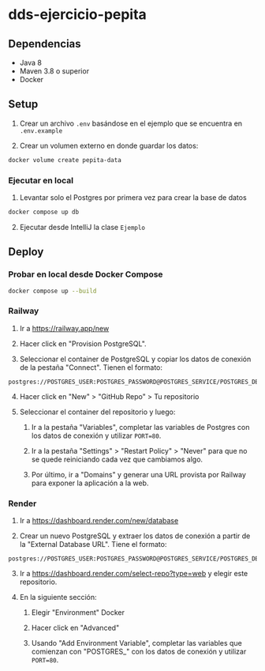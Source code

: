 # dds-ejercicio-pepita

## Dependencias

- Java 8
- Maven 3.8 o superior
- Docker

## Setup

1. Crear un archivo `.env` basándose en el ejemplo que se encuentra en
`.env.example`

2. Crear un volumen externo en donde guardar los datos:

```bash
docker volume create pepita-data
```

### Ejecutar en local

1. Levantar solo el Postgres por primera vez para crear la base de datos

```bash
docker compose up db
```

2. Ejecutar desde IntelliJ la clase `Ejemplo`

## Deploy

### Probar en local desde Docker Compose

```bash
docker compose up --build
```

### Railway

1. Ir a https://railway.app/new

2. Hacer click en "Provision PostgreSQL".

3. Seleccionar el container de PostgreSQL y copiar los datos de conexión de la
pestaña "Connect". Tienen el formato:
```
postgres://POSTGRES_USER:POSTGRES_PASSWORD@POSTGRES_SERVICE/POSTGRES_DB
```

4. Hacer click en "New" > "GitHub Repo" > Tu repositorio

5. Seleccionar el container del repositorio y luego:

   1. Ir a la pestaña "Variables", completar las variables de Postgres con los
   datos de conexión y utilizar `PORT=80`.

   2. Ir a la pestaña "Settings" > "Restart Policy" > "Never" para que no se
   quede reiniciando cada vez que cambiamos algo.

   3. Por último, ir a "Domains" y generar una URL provista por Railway para 
      exponer la aplicación a la web.

### Render

1. Ir a https://dashboard.render.com/new/database

2. Crear un nuevo PostgreSQL y extraer los datos de conexión a partir de la 
"External Database URL". Tiene el formato:
```
postgres://POSTGRES_USER:POSTGRES_PASSWORD@POSTGRES_SERVICE/POSTGRES_DB
```

3. Ir a https://dashboard.render.com/select-repo?type=web y elegir este
repositorio.

4. En la siguiente sección:

   1. Elegir "Environment" Docker

   2. Hacer click en "Advanced"

   3. Usando "Add Environment Variable", completar las variables que comienzan
      con "POSTGRES_" con los datos de conexión y utilizar `PORT=80`.

